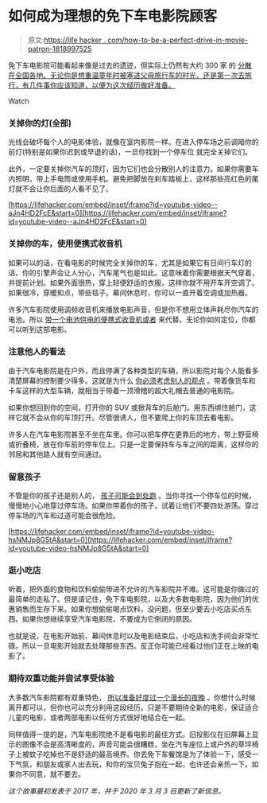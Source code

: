 # 如何成为理想的免下车电影院顾客

> 原文:[https://life hacker . com/how-to-be-a-perfect-drive-in-movie-patron-1818997525](https://lifehacker.com/how-to-be-a-perfect-drive-in-movie-patron-1818997525)

免下车电影院可能看起来像是过去的遗迹，但实际上仍然有大约 300 家 的 [分散在全国各地。无论你是想重温童年时被塞进父母旅行车的时光，还是第一次去旅行，有几件事你应该知道，以便为这次经历做好准备。](https://www.driveinmovie.com/united-states)

Watch

### **关掉你的灯(全部)**

光线会破坏每个人的电影体验，就像在室内影院一样。在进入停车场之前调暗你的前灯(特别是如果你迟到或早退的话)，一旦你找到一个停车位 就完全关掉它们。

此外，一定要关掉你汽车的顶灯，因为它们也会分散别人的注意力。如果你需要车内照明，带上手电筒或使用手机。避免把脚放在刹车踏板上，这样那些亮红色的尾灯就不会让你后面的人看不见了。

 [https://lifehacker.com/embed/inset/iframe?id=youtube-video--aJn4HD2FcE&start=0](https://lifehacker.com/embed/inset/iframe?id=youtube-video--aJn4HD2FcE&start=0) 

### 关掉你的车，使用便携式收音机

如果可以的话，在看电影的时候完全关掉你的车，尤其是如果它有日间行车灯的话。你的引擎声会让人分心，汽车尾气也是如此。这意味着你需要根据天气穿着，并提前计划。如果外面很热，穿上轻便舒适的衣服，这样你就不用开车开空调了。如果很冷，穿暖和点，带些毯子。幕间休息时，你可以一直开着空调或加热器。

许多汽车影院使用调频收音机来播放电影声音，但是你不想用立体声耗尽你汽车的电池。所以 [带一个电池供电的便携式收音机或者](https://tipsforfamilytrips.com/utah/drive-movie-tips-families/) 来代替。无论你如何定位，你都可以听到这部电影。

### 注意他人的看法

由于汽车电影院是在户外，而且停满了各种类型的车辆，所以影院对每个人能看多清楚屏幕的控制要少得多。这就是为什么 [你必须考虑别人的观点](http://ask.metafilter.com/158177/Drivein-tips-for-a-complete-novice) 。带着像货车和卡车这样的大型车辆，就相当于带着一顶滑稽的超大礼帽去普通的电影院。

如果你想回到你的空间，打开你的 SUV 或掀背车的后舱门，用东西绑住舱门，这样它就不会从你的车顶打开。尽管很诱人，但不要爬上你的车顶去看电影。

许多人在汽车电影院甚至不坐在车里。你可以把车停在更靠后的地方，带上野营椅或折叠椅，放在你车前的停车位上。只是一定要保持车与车之间的距离，这样你的邻居和其他路人就有空间通过。

### **留意孩子**

不管是你的孩子还是别人的， [孩子可能会到处跑](https://theparanormalist.wordpress.com/2013/06/19/the-ultimate-drive-in-movie-checklist-why-to-go-what-to-bring-how-to-maximize-the-fun/) 。当你寻找一个停车位的时候，慢慢地小心地穿过停车场。如果你带着你的孩子，试着让他们不要四处游荡。穿过停车场的汽车和过道可能会很危险。

 [https://lifehacker.com/embed/inset/iframe?id=youtube-video-hsNMJp8G5tA&start=0](https://lifehacker.com/embed/inset/iframe?id=youtube-video-hsNMJp8G5tA&start=0) 

### **逛小吃店**

听着，把外面的食物和饮料偷偷带进不允许的汽车影院并不难。这可能是你做过的最简单的走私了。但是请记住，免下车电影院，以及大多数电影院，因为他们的优惠销售而生存下来。如果你想偷偷喝点饮料，没问题，但至少要去小吃店买点东西。如果你想继续享受汽车电影院，不要成为它倒闭的原因。

也就是说，在电影开始前、幕间休息时以及电影结束后，小吃店和洗手间会非常忙碌。所以一旦电影开始就去处理那些东西。反正你可能已经看过他们正在上映的电影了。

### **期待双重功能并尝试享受体验**

大多数汽车影院都有双重特色， [所以准备好度过一个漫长的夜晚](http://ask.metafilter.com/158177/Drivein-tips-for-a-complete-novice) 。你想什么时候离开都可以，但你也可以充分利用这段经历。只是不要期待全新的电影，保证适合儿童的电影，或者两部电影以任何方式很好地结合在一起。

同样值得一提的是，汽车电影院绝不是看电影的最佳方式。旧投影仪在旧屏幕上显示的图像不会是高清晰度的，声音可能会很糟糕，坐在汽车座位上或户外的草坪椅子上被蚊子吃掉也不是舒适的最高境界。你去免下车餐馆是为了体验一下，感受一下气氛，和朋友或家人出去玩，和你的宝贝兔子抱在一起，也许还会亲热一下。如果你不同意，就不要去。

*这个故事最初发表于 2017 年，并于 2020 年 3 月 3 日更新了新信息。*